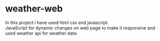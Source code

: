 # weather-web
In this project i have used html css and javascript.
<br>
JavaScript for dynamic changes on web page to make it responsive and used weather api for weather data
